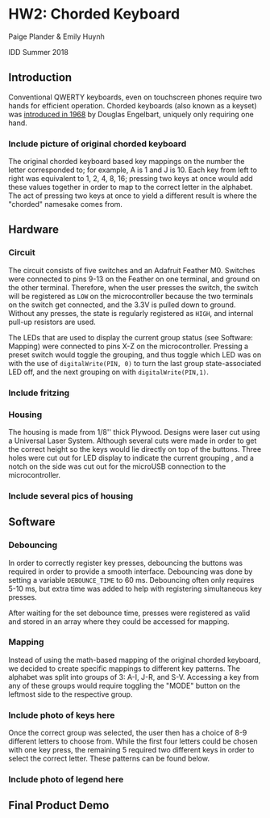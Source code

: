 # HW2: Chorded Keyboard
Paige Plander & Emily Huynh

IDD Summer 2018

## Introduction
Conventional QWERTY keyboards, even on touchscreen phones require two hands for efficient operation. Chorded keyboards (also known as a keyset) was [introduced in 1968](https://www.youtube.com/watch?v=t5WUBweOZA4) by Douglas Engelbart, uniquely only requiring one hand.

### Include picture of original chorded keyboard

The original chorded keyboard based key mappings on the number the letter corresponded to; for example, A is 1 and J is 10. Each key from left to right was equivalent to 1, 2, 4, 8, 16; pressing two keys at once would add these values together in order to map to the correct letter in the alphabet. The act of pressing two keys at once to yield a different result is where the "chorded" namesake comes from.

## Hardware
### Circuit
The circuit consists of five switches and an Adafruit Feather M0. Switches were connected to pins 9-13 on the Feather on one terminal, and ground on the other terminal. Therefore, when the user presses the switch, the switch will be registered as ```LOW``` on the microcontroller because the two terminals on the switch get connected, and the 3.3V is pulled down to ground. Without any presses, the state is regularly registered as ```HIGH```, and internal pull-up resistors are used.

The LEDs that are used to display the current group status (see Software: Mapping) were connected to pins X-Z on the microcontroller. Pressing a preset switch would toggle the grouping, and thus toggle which LED was on with the use of ```digitalWrite(PIN, 0)``` to turn the last group state-associated LED off, and the next grouping on with ```digitalWrite(PIN,1)```.

### Include fritzing

### Housing
The housing is made from 1/8'' thick Plywood. Designs were laser cut using a Universal Laser System. Although several cuts were made in order to get the correct height so the keys would lie directly on top of the buttons. Three holes were cut out for LED display to indicate the current grouping , and a notch on the side was cut out for the microUSB connection to the microcontroller.
### Include several pics of housing

## Software
### Debouncing
In order to correctly register key presses, debouncing the buttons was required in order to provide a smooth interface. Debouncing was done by setting a variable ```DEBOUNCE_TIME``` to 60 ms. Debouncing often only requires 5-10 ms, but extra time was added to help with registering simultaneous key presses. 

After waiting for the set debounce time, presses were registered as valid and stored in an array where they could be accessed for mapping.

### Mapping
Instead of using the math-based mapping of the original chorded keyboard, we decided to create specific mappings to different key patterns. The alphabet was split into groups of 3: A-I, J-R, and S-V. Accessing a key from any of these groups would require toggling the "MODE" button on the leftmost side to the respective group.
### Include photo of keys here
Once the correct group was selected, the user then has a choice of 8-9 different letters to choose from. While the first four letters could be chosen with one key press, the remaining 5 required two different keys in order to select the correct letter. These patterns can be found below.
### Include photo of legend here

## Final Product Demo

